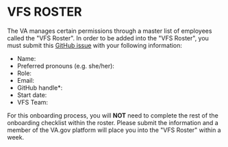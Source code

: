 # VFS ROSTER
The VA manages certain permissions through a master list of employees called the "VFS Roster". In order to be added into the "VFS Roster", you must submit this [GitHub issue](https://github.com/department-of-veterans-affairs/va.gov-team/issues/new?assignees=&labels=analytics-insights%2C+analytics-request%2C+governance-team%2C+platform-orientation&template=orientation-epic.md&title=Platform+Orientation+Template+%5BYour+name+here%5D) with your following information:
 - Name:
 - Preferred pronouns (e.g. she/her):
 - Role:
 - Email:
 - GitHub handle*:
 - Start date:
 - VFS Team:

For this onboarding process, you will **NOT** need to complete the rest of the onboarding checklist within the roster. Please submit the information and a member of the VA.gov platform will place you into the "VFS Roster" within a week.
